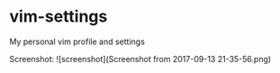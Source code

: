 # vim-settings
My personal vim profile and settings

Screenshot:
![screenshot](Screenshot from 2017-09-13 21-35-56.png)
